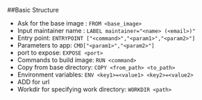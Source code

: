 ##Basic Structure
* Ask for the base image : `FROM <base_image> `
* Input maintainer name : `LABEL maintainer="<name> (<email>)"`
* Entry point: `ENTRYPOINT ["<command>","<param1>","<param2>"]`
* Parameters to app: `CMD["<param1>","<param2>"]`
* port to expose: `EXPOSE <port>`
* Commands to build image: `RUN <command>`
* Copy from base directory: `COPY <from_path> <to_path>`
* Environment variables: `ENV <key1>=<value1> <key2>=<value2>`
* ADD for url
* Workdir for specifying work directory: `WORKDIR <path>`


